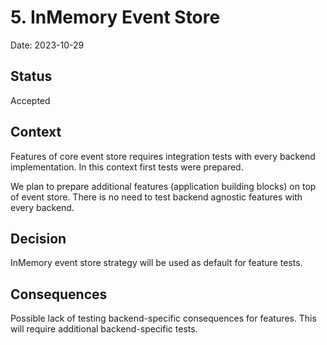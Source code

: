 # 5. InMemory Event Store

Date: 2023-10-29

## Status

Accepted

## Context

Features of core event store requires integration tests with every backend implementation.
In this context first tests were prepared.

We plan to prepare additional features (application building blocks) on top of event store.
There is no need to test backend agnostic features with every backend. 

## Decision

InMemory event store strategy will be used as default for feature tests.

## Consequences

Possible lack of testing backend-specific consequences for features.
This will require additional backend-specific tests.

